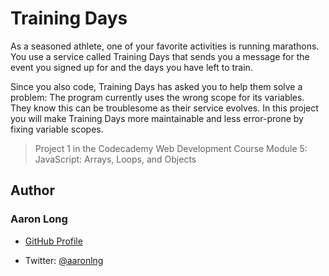 # Training Days

As a seasoned athlete, one of your favorite activities is running marathons. You use a service called Training Days that sends you a message for the event you signed up for and the days you have left to train.

Since you also code, Training Days has asked you to help them solve a problem: The program currently uses the wrong scope for its variables. They know this can be troublesome as their service evolves. In this project you will make Training Days more maintainable and less error-prone by fixing variable scopes.

> Project 1 in the Codecademy Web Development Course Module 5: JavaScript: Arrays, Loops, and Objects

## Author

### Aaron Long

- [GitHub Profile](https://github.com/aaronlng/)

- Twitter: [@aaronlng](https://twitter.com/aaronlng)